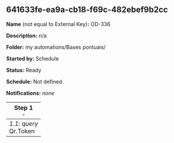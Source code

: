 ## 641633fe-ea9a-cb18-f69c-482ebef9b2cc

**Name** (not equal to External Key)**:** OD-336

**Description:** n/a

**Folder:** my automations/Bases pontuais/

**Started by:** Schedule

**Status:** Ready

**Schedule:** Not defined

**Notifications:** _none_


| Step 1<br>_<small>-</small>_ |
| --- |
| _1.1: query_<br>Qr.Token |
